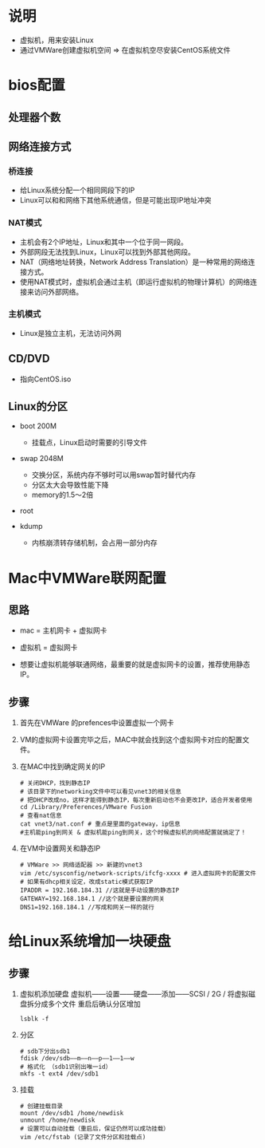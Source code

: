 # 说明

- 虚拟机，用来安装Linux
- 通过VMWare创建虚拟机空间 => 在虚拟机空尽安装CentOS系统文件

# bios配置

## 处理器个数

## 网络连接方式

### 桥连接

- 给Linux系统分配一个相同网段下的IP
- Linux可以和和网络下其他系统通信，但是可能出现IP地址冲突

### NAT模式

- 主机会有2个IP地址，Linux和其中一个位于同一网段。
- 外部网段无法找到Linux，Linux可以找到外部其他网段。
- NAT（网络地址转换，Network Address Translation）是一种常用的网络连接方式。
- 使用NAT模式时，虚拟机会通过主机（即运行虚拟机的物理计算机）的网络连接来访问外部网络。

### 主机模式

- Linux是独立主机，无法访问外网

## CD/DVD

- 指向CentOS.iso

## Linux的分区

- boot 200M
  - 挂载点，Linux启动时需要的引导文件 
- swap 2048M
  - 交换分区，系统内存不够时可以用swap暂时替代内存
  - 分区太大会导致性能下降
  - memory的1.5～2倍
- root

- kdump
  - 内核崩溃转存储机制，会占用一部分内存

# Mac中VMWare联网配置

## 思路

- mac = 主机网卡 + 虚拟网卡

- 虚拟机 = 虚拟网卡

- 想要让虚拟机能够联通网络，最重要的就是虚拟网卡的设置，推荐使用静态IP。

## 步骤

1. 首先在VMWare 的prefences中设置虚拟一个网卡

2. VM的虚拟网卡设置完毕之后，MAC中就会找到这个虚拟网卡对应的配置文件。

3. 在MAC中找到确定网关的IP
   ```shell
   # 关闭DHCP，找到静态IP
   # 该目录下的networking文件中可以看见vnet3的相关信息
   # 把DHCP改成no，这样才能得到静态IP，每次重新启动也不会更改IP，适合开发者使用
   cd /Library/Preferences/VMware Fusion 
   # 查看nat信息
   cat vnet3/nat.conf # 重点是里面的gateway，ip信息
   #主机能ping到网关 & 虚拟机能ping到网关，这个时候虚拟机的网络配置就搞定了！
   ```

4. 在VM中设置网关和静态IP

   ```shell
   # VMWare >> 网络适配器 >> 新建的vnet3
   vim /etc/sysconfig/network-scripts/ifcfg-xxxx # 进入虚拟网卡的配置文件
   # 如果有dhcp相关设定，改成static模式获取IP
   IPADDR = 192.168.184.31 //这就是手动设置的静态IP
   GATEWAY=192.168.184.1 //这个就是要设置的网关
   DNS1=192.168.184.1 //写成和网关一样的就行
   ```

# 给Linux系统增加一块硬盘

## 步骤

1. 虚拟机添加硬盘
   虚拟机——设置——硬盘——添加——SCSI / 2G / 将虚拟磁盘拆分成多个文件
   重启后确认分区增加

   ```shell
   lsblk -f
   ```

2. 分区

   ```shell
   # sdb下分出sdb1
   fdisk /dev/sdb——m——n——p——1——1——w
   # 格式化 （sdb1识别出唯一id）
   mkfs -t ext4 /dev/sdb1
   ```

3. 挂载
   ```shell
   # 创建挂载目录
   mount /dev/sdb1 /home/newdisk
   unmount /home/newdisk
   # 设置可以自动挂载（重启后，保证仍然可以成功挂载）
   vim /etc/fstab (记录了文件分区和挂载点)
   ```

   ​	
